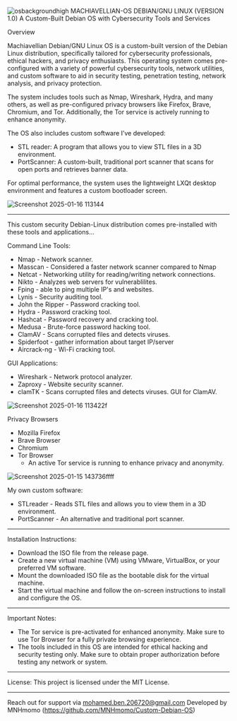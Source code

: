 ![osbackgroundhigh](https://github.com/user-attachments/assets/4cbaa132-1bb7-46c9-9798-da53875af18e)
MACHIAVELLIAN-OS DEBIAN/GNU LINUX
(VERSION 1.0)
A Custom-Built Debian OS with Cybersecurity Tools and Services

Overview

Machiavellian Debian/GNU Linux OS is a custom-built version of the Debian Linux distribution, specifically tailored for cybersecurity professionals, ethical hackers, and privacy enthusiasts. This operating system comes pre-configured with a variety of powerful cybersecurity tools, network utilities, and custom software to aid in security testing, penetration testing, network analysis, and privacy protection.

The system includes tools such as Nmap, Wireshark, Hydra, and many others, as well as pre-configured privacy browsers like Firefox, Brave, Chromium, and Tor. Additionally, the Tor service is actively running to enhance anonymity.

The OS also includes custom software I’ve developed:
- STL reader: A program that allows you to view STL files in a 3D environment.
- PortScanner: A custom-built, traditional port scanner that scans for open ports and retrieves banner data.

For optimal performance, the system uses the lightweight LXQt desktop environment and features a custom bootloader screen.

![Screenshot 2025-01-16 113144](https://github.com/user-attachments/assets/e60e5f5e-c890-439d-a7d8-a4d69ef5d610)

____________________________________________________________________________
This custom security Debian-Linux distribution comes pre-installed with these tools and applications...

Command Line Tools:
- Nmap - Network scanner.
- Masscan - Considered a faster network scanner compared to Nmap
- Netcat - Networking utility for reading/writing network connections.
- Nikto - Analyzes web servers for vulnerablilites.
- Fping - able to ping multiple IP's and websites.
- Lynis - Security auditing tool.
- John the Ripper - Password cracking tool.
- Hydra - Password cracking tool.
- Hashcat - Password recovery and cracking tool.
- Medusa - Brute-force password hacking tool.
- ClamAV - Scans corrupted files and detects viruses.
- Spiderfoot - gather information about target IP/server
- Aircrack-ng - Wi-Fi cracking tool.

GUI Applications:
- Wireshark - Network protocol analyzer.
- Zaproxy - Website security scanner.
- clamTK - Scans corrupted files and detects viruses. GUI for ClamAV.

![Screenshot 2025-01-16 113422f](https://github.com/user-attachments/assets/f608fe54-db91-4c40-998c-8dd8cddd897e)

Privacy Browsers
- Mozilla Firefox
- Brave Browser
- Chromium
- Tor Browser
	- An active Tor service is running to enhance privacy and anonymity.
 
![Screenshot 2025-01-15 143736ffff](https://github.com/user-attachments/assets/09368c2e-31a9-40a9-8561-bfcd7b41dfd0)

My own custom software:
- STLreader - Reads STL files and allows you to view them in a 3D environment.
- PortScanner - An alternative and traditional port scanner.
____________________________________________________________________________

Installation Instructions:
- Download the ISO file from the release page.
- Create a new virtual machine (VM) using VMware, VirtualBox, or your preferred VM software.
- Mount the downloaded ISO file as the bootable disk for the virtual machine.
- Start the virtual machine and follow the on-screen instructions to install and configure the OS.
____________________________________________________________________________
Important Notes:
- The Tor service is pre-activated for enhanced anonymity. Make sure to use Tor Browser for a fully private browsing experience.
- The tools included in this OS are intended for ethical hacking and security testing only. Make sure to obtain proper authorization before testing any network or system.
____________________________________________________________________________
License:
This project is licensed under the MIT License.
____________________________________________________________________________
Reach out for support via mohamed.ben.206720@gmail.com
Developed by MNHmomo (https://github.com/MNHmomo/Custom-Debian-OS)
